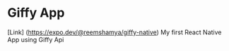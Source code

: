 # Giffy App
[Link] (https://expo.dev/@reemshamya/giffy-native)
My first React Native App using Giffy Api 